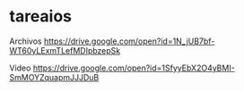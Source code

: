 # tareaios

Archivos
https://drive.google.com/open?id=1N_jUB7bf-WT60yLExmTLefMDIpbzepSk

Video
https://drive.google.com/open?id=1SfyyEbX2O4yBMI-SmMOYZquapmJJJDuB
